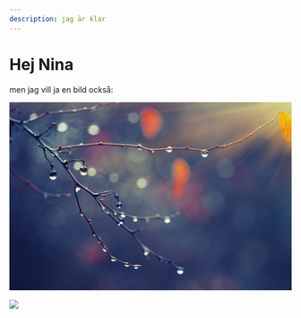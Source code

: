 ```yaml
---
description: jag är klar
---
```


# Hej Nina

men jag vill ja en bild också:

![](.gitbook/assets/adobestock_119667104_small.jpg)

![](https://github.com/ninamansson/helloworld/tree/658264081815e4b65ad1c18abb13cdce085d0fe2/helloworld/.gitbook/assets/AdobeStock_187978574_Preview.jpeg)

